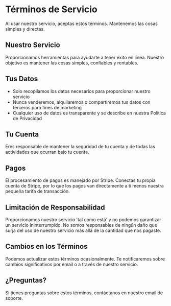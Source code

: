# Términos de Servicio

Al usar nuestro servicio, aceptas estos términos. Mantenemos las cosas simples y directas.

## Nuestro Servicio

Proporcionamos herramientas para ayudarte a tener éxito en línea. Nuestro objetivo es mantener las cosas simples, confiables y rentables.

## Tus Datos

- Solo recopilamos los datos necesarios para proporcionar nuestro servicio
- Nunca venderemos, alquilaremos o compartiremos tus datos con terceros para fines de marketing
- Cualquier uso de datos es transparente y se describe en nuestra Política de Privacidad

## Tu Cuenta

Eres responsable de mantener la seguridad de tu cuenta y de todas las actividades que ocurran bajo tu cuenta.

## Pagos

El procesamiento de pagos es manejado por Stripe. Conectas tu propia cuenta de Stripe, por lo que los pagos van directamente a ti menos nuestra pequeña tarifa de transacción.

## Limitación de Responsabilidad

Proporcionamos nuestro servicio 'tal como está' y no podemos garantizar un servicio ininterrumpido. No somos responsables de ningún daño que surja del uso de nuestro servicio más allá de la cantidad que nos pagaste.

## Cambios en los Términos

Podemos actualizar estos términos ocasionalmente. Te notificaremos sobre cambios significativos por email o a través de nuestro servicio.

## ¿Preguntas?

Si tienes preguntas sobre estos términos, contáctanos en nuestro email de soporte.